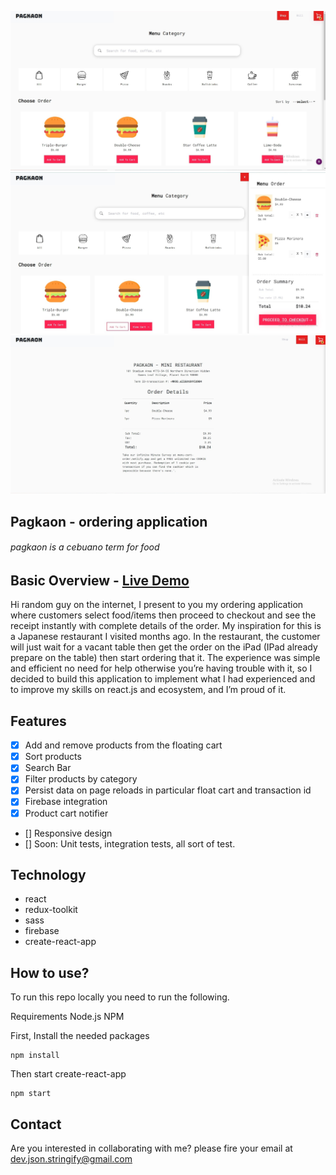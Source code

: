 <p align="center">
	  <img src="./Docs/screenshot/screenshot_A.jpg">
	  <img src="./Docs/screenshot/screenshot_B.jpg">
	  <img src="./Docs/screenshot/screenshot_C.jpg">
</p>

## Pagkaon - ordering application

###### pagkaon is a cebuano term for food

## Basic Overview - [Live Demo](https://menu-cart-order.netlify.app/)

Hi random guy on the internet, I present to you my ordering application where customers select food/items then proceed to checkout and see the receipt instantly with complete details of the order. My inspiration for this is a Japanese restaurant I visited months ago. In the restaurant, the customer will just wait for a vacant table then get the order on the iPad (IPad already prepare on the table) then start ordering that it. The experience was simple and efficient no need for help otherwise you’re having trouble with it, so I decided to build this application to implement what I had experienced and to improve my skills on react.js and ecosystem, and I’m proud of it.

## Features

- [x] Add and remove products from the floating cart
- [x] Sort products
- [x] Search Bar
- [x] Filter products by category
- [x] Persist data on page reloads in particular float cart and transaction id
- [x] Firebase integration
- [x] Product cart notifier
- [] Responsive design
- [] Soon: Unit tests, integration tests, all sort of test.

## Technology

- react 
- redux-toolkit
- sass
- firebase
- create-react-app

## How to use?

To run this repo locally you need to run the following.

Requirements
Node.js
NPM

First, Install the needed packages

```
npm install
```

Then start create-react-app

```
npm start
```

## Contact

Are you interested in collaborating with me? please fire your email at dev.json.stringify@gmail.com
